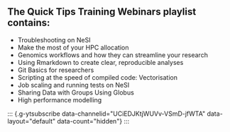  

The Quick Tips Training Webinars playlist contains:
---------------------------------------------------

-   Troubleshooting on NeSI
-   Make the most of your HPC allocation
-   Genomics workflows and how they can streamline your research
-   Using Rmarkdown to create clear, reproducible analyses
-   Git Basics for researchers
-   Scripting at the speed of compiled code: Vectorisation
-   Job scaling and running tests on NeSI
-   Sharing Data with Groups Using Globus
-   High performance modelling

::: {.g-ytsubscribe data-channelid="UCiEDJKtjWUVv-VSmD-jfWTA" data-layout="default" data-count="hidden"}
:::

 
